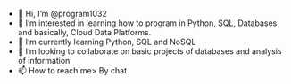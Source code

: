 - 👋 Hi, I’m @program1032
- 👀 I’m interested in learning how to program in Python, SQL, Databases and basically, Cloud Data Platforms.
- 🌱 I’m currently learning Python, SQL and NoSQL
- 💞️ I’m looking to collaborate on basic projects of databases and analysis of information
- 📫 How to reach me> By chat

<!---
program1032/program1032 is a ✨ special ✨ repository because its `README.md` (this file) appears on your GitHub profile.
You can click the Preview link to take a look at your changes.
--->
